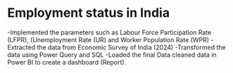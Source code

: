 # Employment status in India

-Implemented the parameters such as Labour Force Participation Rate (LFPR), (Unemployment Rate (UR) and Worker Population Rate (WPR)
-Extracted the data from Economic Survey of India (2024)
-Transformed the data using Power Query and SQL 
-Loaded the final Data cleaned data in Power BI to create a dashboard (Report).
